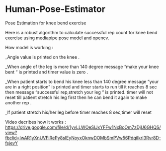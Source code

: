 # Human-Pose-Estimator


Pose Estimation for knee bend exercise


Here is a  robust algorithm to calculate successful rep count for knee bend exercise using mediapipe pose model and opencv.

How model is working :

_Angle value is printed on the knee .

_When angle of the leg is more than 140  degree message “make your knee bent “   is printed and timer value  is zero .

_When patient starts to bend his knee less than 140 degree message “your are in a right position” is printed and timer starts to run till it reaches 8 sec then message “successful rep,stretch your leg “ is printed. timer will not reset till patient stretch his leg first then he can bend it again to make another rep .

_If patient stretch his/her leg before timer reaches 8 sec,timer will reset


Video decribes how it works : https://drive.google.com/file/d/1yvLLWOeSIJxYFFw1NxBoOm7zDjU6GHQS/view?fbclid=IwAR1yXnUVFiRePy8sIEyNoyxOknwDOMbSmPVw56PdqiIkrI3Rvr8D-fsjevY

